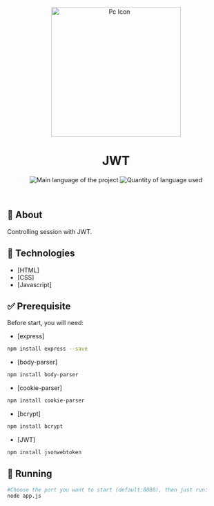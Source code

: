 <div align="center" id="top"> 
  <img align="center" width="300px" src="https://image.flaticon.com/icons/png/512/2458/2458253.png" alt="Pc Icon" />
</div>

<h1 align="center">JWT</h1>

<p align="center">
  <img alt="Main language of the project" src="https://img.shields.io/github/languages/top/Hir4/Signin?color=56BEB8">

  <img alt="Quantity of language used" src="https://img.shields.io/github/languages/count/Hir4/Signin?color=56BEB8">
</p>

<br>

## :dart: About ##

Controlling session with JWT.

## :rocket: Technologies ##

- [HTML]
- [CSS]
- [Javascript]

## :white_check_mark: Prerequisite ##

Before start, you will need:
- [express]
```bash
npm install express --save
```
- [body-parser]
```bash
npm install body-parser
```
- [cookie-parser]
```bash
npm install cookie-parser
```
- [bcrypt]
```bash
npm install bcrypt 
```
- [JWT]
```bash
npm install jsonwebtoken
```

## :checkered_flag: Running

```bash
#Choose the port you want to start (default:8080), then just run:
node app.js
```
